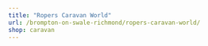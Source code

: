 ```yaml
---
title: "Ropers Caravan World"
url: /brompton-on-swale-richmond/ropers-caravan-world/
shop: caravan
---
```

